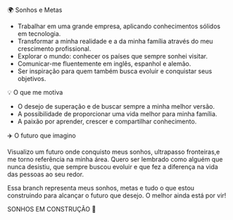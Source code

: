 🌍 Sonhos e Metas

- Trabalhar em uma grande empresa, aplicando conhecimentos sólidos em tecnologia.
- Transformar a minha realidade e a da minha família através do meu crescimento profissional.
- Explorar o mundo: conhecer os países que sempre sonhei visitar.
- Comunicar-me fluentemente em inglês, espanhol e alemão.
- Ser inspiração para quem também busca evoluir e conquistar seus objetivos.

💡 O que me motiva

- O desejo de superação e de buscar sempre a minha melhor versão.
- A possibilidade de proporcionar uma vida melhor para minha família.
- A paixão por aprender, crescer e compartilhar conhecimento.

✈️ O futuro que imagino

Visualizo um futuro onde conquisto meus sonhos, ultrapasso fronteiras,e me torno referência na minha área. Quero ser lembrado como alguém que nunca desistiu, que sempre buscou evoluir e que fez a diferença na vida das pessoas ao seu redor.

Essa branch representa meus sonhos, metas e tudo o que estou construindo para alcançar o futuro que desejo. O melhor ainda está por vir!

SONHOS EM CONSTRUÇÃO 🚧
